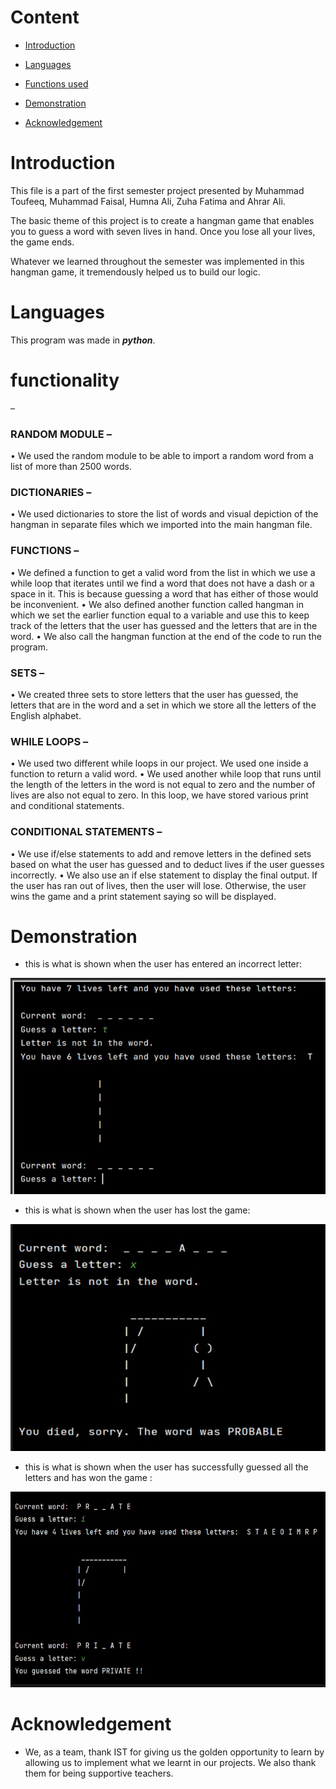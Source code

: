 # Content
* [Introduction](#Introduction)

* [Languages](#Languages)

* [Functions used](#functionality)

* [Demonstration](#Demonstration)

* [Acknowledgement](Acknowledgement)




# Introduction

This file is a part of the first semester project presented by Muhammad Toufeeq, Muhammad Faisal, Humna Ali, Zuha Fatima and Ahrar Ali.

The basic theme of this project is to create a hangman game that enables you to guess a word with seven lives in hand. Once you lose all your lives, the game ends.

Whatever we learned throughout the semester was implemented in this hangman game, it tremendously helped us to build our logic.

# Languages

This program was made in ***python***.

# functionality

 –
### RANDOM MODULE –
•	We used the random module to be able to import a random word from a list of more than 2500 words.

### DICTIONARIES – 

•	We used dictionaries to store the list of words and visual depiction of the hangman in separate files which we imported into the main hangman file.

### FUNCTIONS –
•	We defined a function to get a valid word from the list in which we use a while loop that iterates until we find a word that does not have a dash or a space in it. This is because guessing a word that has either of those would be inconvenient. 
•	We also defined another function called hangman in which we set the earlier function equal to a variable and use this to keep track of the letters that the user has guessed and the letters that are in the word.
•	We also call the hangman function at the end of the code to run the program.

###  SETS – 

•	We created three sets to store letters that the user has guessed, the letters that are in the word and a set in which we store all the letters of the English alphabet.

###  WHILE LOOPS – 

•	We used two different while loops in our project. We used one inside a function to return a valid word.
•	We used another while loop that runs until the length of the letters in the word is not equal to zero and the number of lives are also not equal to zero. In this loop, we have stored various print and conditional statements.

### CONDITIONAL STATEMENTS –

•	We use if/else statements to add and remove letters in the defined sets based on what the user has guessed and to deduct lives if the user guesses incorrectly.
•	We also use an if else statement to display the final output. If the user has ran out of lives, then the user will lose. Otherwise, the user wins the game and a print statement saying so will be displayed.

# Demonstration
* this is what is shown when the user has entered an incorrect letter:


![](https://github.com/PyromaniacSiphon/Hangman-PF1/blob/master/screenshot%201.jpg)

* this is what is shown when the user has lost the game: 



![](https://github.com/PyromaniacSiphon/Hangman-PF1/blob/master/screenshot2.jpg)

* this is what is shown when the user has successfully guessed all the letters and has won the game :


![](https://github.com/PyromaniacSiphon/Hangman-PF1/blob/master/screenshot%203.jpg)
# Acknowledgement

* We, as a team, thank IST for giving us the golden opportunity to learn by allowing us to implement what we learnt in our projects. We also thank them for being supportive teachers.


